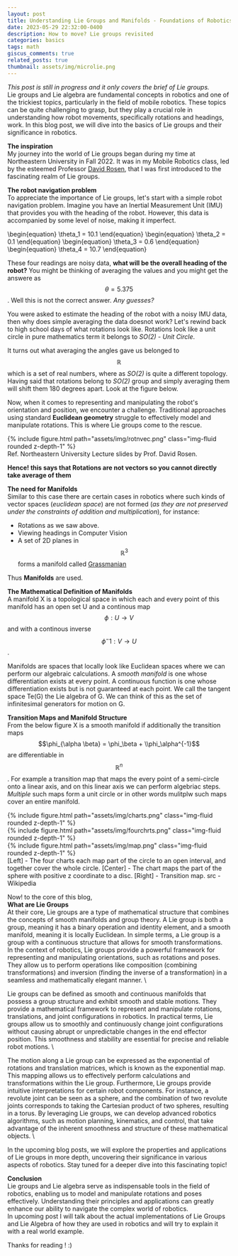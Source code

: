 ```yaml
---
layout: post
title: Understanding Lie Groups and Manifolds - Foundations of Robotics
date: 2023-05-29 22:32:00-0400
description: How to move? Lie groups revisited
categories: basics
tags: math
giscus_comments: true
related_posts: true
thumbnail: assets/img/microlie.png
---
```

*This post is still in progress and it only covers the brief of Lie groups.* \
Lie groups and Lie algebra are fundamental concepts in robotics and one of the trickiest topics, particularly in the field of mobile robotics. These topics can be quite challenging to grasp, but they play a crucial role in understanding how robot movements, specifically rotations and headings, work. In this blog post, we will dive into the basics of Lie groups and their significance in robotics.

**The inspiration** \
My journey into the world of Lie groups began during my time at Northeastern University in Fall 2022. It was in my Mobile Robotics class, led by the esteemed Professor <a href="https://david-m-rosen.github.io/" target="_blank">David Rosen</a>, that I was first introduced to the fascinating realm of Lie groups.

**The robot navigation problem** \
To appreciate the importance of Lie groups, let's start with a simple robot navigation problem. Imagine you have an Inertial Measurement Unit (IMU) that provides you with the heading of the robot. However, this data is accompanied by some level of noise, making it imperfect.

\begin{equation}
    \theta_1 = 10.1
\end{equation}
\begin{equation}
    \theta_2 = 0.1
\end{equation}
\begin{equation} 
    \theta_3 = 0.6
\end{equation}
\begin{equation}
    \theta_4 = 10.7
\end{equation}

These four readings are noisy data, **what will be the overall heading of the robot?** You might be thinking of averaging the values and you might get the answere as $$\theta = 5.375$$. Well this is not the correct answer. *Any guesses?*

You were asked to estimate the heading of the robot with a noisy IMU data, then why does simple averaging the data doesnot work? Let's rewind back to high school days of what rotations look like.
Rotations look like a unit circle in pure mathematics term it belongs to *SO(2) - Unit Circle*. 

It turns out what averaging the angles gave us belonged to $$\mathbb{R}$$ which is a set of real numbers, where as *SO(2)* is quite a different topology. Having said that rotations belong to *SO(2)* group and simply averaging them will shift them 180 degrees apart. Look at the figure below. 

Now, when it comes to representing and manipulating the robot's orientation and position, we encounter a challenge. Traditional approaches using standard **Euclidean geometry** struggle to effectively model and manipulate rotations. This is where Lie groups come to the rescue.

<div class="row mt-3">
  <div class="col-sm mt-3 mt-md-0">
      {% include figure.html path="assets/img/rotnvec.png" class="img-fluid rounded z-depth-1" %}
  </div>
</div>
<div class="caption">
    Ref. Northeastern University Lecture slides by Prof. David Rosen.
</div>

**Hence! this says that Rotations are not vectors so you cannot directly take average of them**


**The need for Manifolds** \
Similar to this case there are certain cases in robotics where such kinds of vector spaces (*euclidean space*) are not formed (*as they are not preserved under the constraints of addition and multiplication*), for instance:
- Rotations as we saw above.
- Viewing headings in Computer Vision
- A set of 2D planes in $$\mathbb{R}^3$$ forms a manifold called <a href="https://en.wikipedia.org/wiki/Grassmannian" target="_blank">Grassmanian</a>

Thus **Manifolds** are used. 


**The Mathematical Definition of Manifolds** \
A manifold X is a topological space in which each and every point of this manifold has an open set U and a continous map $$\phi: U \longrightarrow V$$ and with a continous inverse $$\phi^-1: V \longrightarrow U$$.


Manifolds are spaces that locally look like Euclidean spaces where we can perform our algebraic calculations. A *smooth manifold* is one whose differentiation exists at every point. A continuous function is one whose differentiation exists but is not guaranteed at each point. We call the tangent space Te(G) the Lie algebra of G. We can think of this as the set of infinitesimal generators for motion on G. 

**Transition Maps and Manifold Structure** \
From the below figure X is a smooth manifold if additionally the transition maps $$\phi_{\alpha \beta} = \phi_\beta + \\phi_\alpha^{-1}$$ are differentiable in $$\mathbb{R}^n$$. For example a transition map that maps the every point of a semi-circle onto a linear axis, and on this linear axis we can perform algebriac steps. *Multiple* such maps form a unit circle or in other words mulitplw such maps cover an entire manifold.

<div class="row mt-3">
  <div class="col-sm mt-3 mt-md-0">
      {% include figure.html path="assets/img/charts.png" class="img-fluid rounded z-depth-1" %}
  </div>
  <div class="col-sm mt-3 mt-md-0">
      {% include figure.html path="assets/img/fourchrts.png" class="img-fluid rounded z-depth-1" %}
  </div>
  <div class="col-sm mt-3 mt-md-0">
      {% include figure.html path="assets/img/map.png" class="img-fluid rounded z-depth-1" %}
  </div>
</div>
<div class="caption">
    [Left] - The four charts each map part of the circle to an open interval, and together cover the whole circle. [Center] - The chart maps the part of the sphere with positive z coordinate to a disc. [Right] - Transition map. src - Wikipedia
</div>

Now! to the core of this blog, \
**What are Lie Groups** \
At their core, Lie groups are a type of mathematical structure that combines the concepts of smooth manifolds and group theory. A Lie group is both a group, meaning it has a binary operation and identity element, and a smooth manifold, meaning it is locally Euclidean. In simple terms, a Lie group is a group with a continuous structure that allows for smooth transformations. \
In the context of robotics, Lie groups provide a powerful framework for representing and manipulating orientations, such as rotations and poses. They allow us to perform operations like composition (combining transformations) and inversion (finding the inverse of a transformation) in a seamless and mathematically elegant manner. \

Lie groups can be defined as smooth and continuous manifolds that possess a group structure and exhibit smooth and stable motions. They provide a mathematical framework to represent and manipulate rotations, translations, and joint configurations in robotics. In practical terms, Lie groups allow us to smoothly and continuously change joint configurations without causing abrupt or unpredictable changes in the end effector position. This smoothness and stability are essential for precise and reliable robot motions. \

The motion along a Lie group can be expressed as the exponential of rotations and translation matrices, which is known as the exponential map. This mapping allows us to effectively perform calculations and transformations within the Lie group. Furthermore, Lie groups provide intuitive interpretations for certain robot components. For instance, a revolute joint can be seen as a sphere, and the combination of two revolute joints corresponds to taking the Cartesian product of two spheres, resulting in a torus. By leveraging Lie groups, we can develop advanced robotics algorithms, such as motion planning, kinematics, and control, that take advantage of the inherent smoothness and structure of these mathematical objects. \

In the upcoming blog posts, we will explore the properties and applications of Lie groups in more depth, uncovering their significance in various aspects of robotics. Stay tuned for a deeper dive into this fascinating topic!

**Conclusion** \
Lie groups and Lie algebra serve as indispensable tools in the field of robotics, enabling us to model and manipulate rotations and poses effectively. Understanding their principles and applications can greatly enhance our ability to navigate the complex world of robotics. \
In upcoming post I will talk about the actual implementations of Lie Groups and Lie Algebra of how they are used in robotics and will try to explain it with a real world example.


Thanks for reading ! :)




